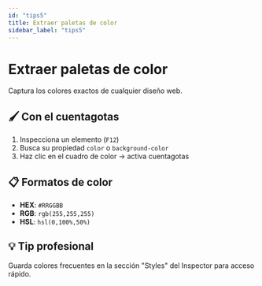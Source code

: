 ```yaml
---
id: "tips5"
title: Extraer paletas de color
sidebar_label: "tips5"
---
```


# Extraer paletas de color

Captura los colores exactos de cualquier diseño web.

## 🖌️ Con el cuentagotas

1. Inspecciona un elemento (`F12`)
2. Busca su propiedad `color` o `background-color`
3. Haz clic en el cuadro de color → activa cuentagotas

## 📋 Formatos de color

- **HEX**: `#RRGGBB`
- **RGB**: `rgb(255,255,255)`
- **HSL**: `hsl(0,100%,50%)`

## 💡 Tip profesional

Guarda colores frecuentes en la sección "Styles" del Inspector para acceso rápido.
